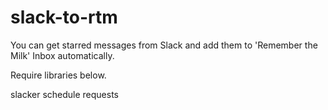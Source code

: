 # slack-to-rtm

You can get starred messages from Slack and add them to 'Remember the Milk' Inbox automatically.

Require libraries below.

slacker
schedule
requests
